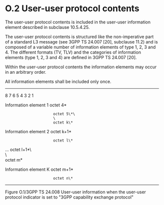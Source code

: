 
O.2 User-user protocol contents 
================================

The user-user protocol contents is included in the user-user information
element described in subclause 10.5.4.25.

The user-user protocol contents is structured like the non-imperative
part of a standard L3 message (see 3GPP TS 24.007 \[20\],
subclause 11.2) and is composed of a variable number of information
elements of type 1, 2, 3 and 4. The different formats (TV, TLV) and the
categories of information elements (type 1, 2, 3 and 4) are defined in
3GPP TS 24.007 \[20\].

Within the user-user protocol contents the information elements may
occur in an arbitrary order.

All information elements shall be included only once.

  ----------------------- -------------- --- --- --- --- --- --- --
  8                       7              6   5   4   3   2   1   

  Information element 1   octet 4\*                              

                          octet 5\*\                             
                          \                                      
                          octet k\*                              

  Information element 2   octet k+1\*                            

                          octet l\*                              

  ...                     octet l+1\*\                           
                          \                                      
                          octet m\*                              

  Information element K   octet m+1\*                            

                          octet n\*                              
  ----------------------- -------------- --- --- --- --- --- --- --

Figure O.1/3GPP TS 24.008 User-user information when the user-user
protocol indicator is set to \"3GPP capability exchange protocol\"
